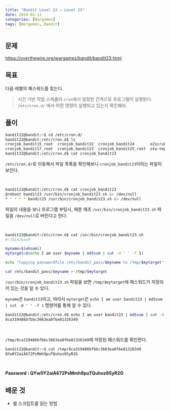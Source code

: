 ```yaml
---
title: "Bandit Level 22 → Level 23"
date: 2024-02-11
categories: [Wargames]
tags: [Wargames, Bandit]
---
```


## 문제
<https://overthewire.org/wargames/bandit/bandit23.html>

## 목표
다음 레벨의 패스워드를 찾는다.
> 시간 기반 작업 스케줄러 `cron`에서 일정한 간격으로 프로그램이 실행된다. `/etc/cron.d/` 에서 어떤 명령이 실행되고 있는지 확인해라.

## 풀이

```sh
bandit22@bandit:~$ cd /etc/cron.d/
bandit22@bandit:/etc/cron.d$ ls
cronjob_bandit15_root  cronjob_bandit22  cronjob_bandit24       e2scrub_all  sysstat
cronjob_bandit17_root  cronjob_bandit23  cronjob_bandit25_root  otw-tmp-dir
bandit22@bandit:/etc/cron.d$ cat cronjob_bandit23
```  

`/etc/cron.d/`로 이동해서 파일 목록을 확인해보니 `cronjob_bandit23`이라는 파일이 보인다.  

<br>  

```sh
bandit22@bandit:/etc/cron.d$ cat cronjob_bandit23
@reboot bandit23 /usr/bin/cronjob_bandit23.sh &> /dev/null
* * * * * bandit23 /usr/bin/cronjob_bandit23.sh &> /dev/null
```

파일의 내용을 보니 프로그램 부팅시, 매분 매초 `/usr/bin/cronjob_bandit23.sh` 파일을 `/dev/null`로 버린다고 한다.

<br>  

```sh
bandit22@bandit:/etc/cron.d$ cat /usr/bin/cronjob_bandit23.sh
#!/bin/bash

myname=$(whoami)
mytarget=$(echo I am user $myname | md5sum | cut -d ' ' -f 1)

echo "Copying passwordfile /etc/bandit_pass/$myname to /tmp/$mytarget"

cat /etc/bandit_pass/$myname > /tmp/$mytarget
```  

`/usr/bin/cronjob_bandit23.sh` 파일을 보면 `/tmp/$mytarget`에 패스워드가 저장되어 있는 것을 알 수 있다.  

`myname`은 `bandit23`이고, 따라서 `mytarget`은 `echo I am user bandit23 | md5sum | cut -d ' ' -f 1` 명령어를 통해 알 수 있다.  

```sh
bandit22@bandit:/etc/cron.d$ echo I am user bandit23 | md5sum | cut -d ' ' -f 1
8ca319486bfbbc3663ea0fbe81326349
```  

<br>  

`/tmp/8ca319486bfbbc3663ea0fbe81326349`에 저장된 패스워드를 확인한다.  

```sh
bandit22@bandit:~$ cat /tmp/8ca319486bfbbc3663ea0fbe81326349
QYw0Y2aiA672PsMmh9puTQuhoz8SyR2G
```  

<br>  

**Password : QYw0Y2aiA672PsMmh9puTQuhoz8SyR2G**

## 배운 것
- 쉘 스크립트를 읽는 방법